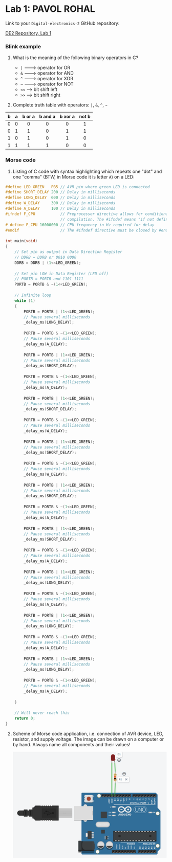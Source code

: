 # Lab 1: PAVOL ROHAL

Link to your `Digital-electronics-2` GitHub repository:

   [DE2 Repository, Lab 1](https://github.com/221066/Digital-electronics-2/tree/main/01-tools)


### Blink example

1. What is the meaning of the following binary operators in C?
   * `|` ---> operator for OR
   * `&` ---> operator for AND
   * `^` ---> operator for XOR
   * `~` ---> operator for NOT
   * `<<` --> bit shift left
   * `>>` --> bit shift right

2. Complete truth table with operators: `|`, `&`, `^`, `~`

| **b** | **a** |**b or a** | **b and a** | **b xor a** | **not b** |
| :-: | :-: | :-: | :-: | :-: | :-: |
| 0 | 0 | 0 | 0 | 0 | 1 |
| 0 | 1 | 1 | 0 | 1 | 1 |
| 1 | 0 | 1 | 0 | 1 | 0 |
| 1 | 1 | 1 | 1 | 0 | 0 |


### Morse code

1. Listing of C code with syntax highlighting which repeats one "dot" and one "comma" (BTW, in Morse code it is letter `A`) on a LED:

```c
#define LED_GREEN   PB5 // AVR pin where green LED is connected
#define SHORT_DELAY 200 // Delay in milliseconds
#define LONG_DELAY  600 // Delay in milliseconds
#define W_DELAY     300 // Delay in milliseconds
#define A_DELAY     100 // Delay in milliseconds
#ifndef F_CPU           // Preprocessor directive allows for conditional
                        // compilation. The #ifndef means "if not defined".
# define F_CPU 16000000 // CPU frequency in Hz required for delay
#endif                  // The #ifndef directive must be closed by #endif

int main(void)
{
    // Set pin as output in Data Direction Register
    // DDRB = DDRB or 0010 0000
    DDRB = DDRB | (1<<LED_GREEN);

    // Set pin LOW in Data Register (LED off)
    // PORTB = PORTB and 1101 1111
    PORTB = PORTB & ~(1<<LED_GREEN);

    // Infinite loop
    while (1)
    {
        PORTB = PORTB | (1<<LED_GREEN);
        // Pause several milliseconds
        _delay_ms(LONG_DELAY);
        
        PORTB = PORTB & ~(1<<LED_GREEN);
        // Pause several milliseconds
        _delay_ms(A_DELAY);
        
        PORTB = PORTB | (1<<LED_GREEN);
        // Pause several milliseconds
        _delay_ms(SHORT_DELAY);
        
        PORTB = PORTB & ~(1<<LED_GREEN);
        // Pause several milliseconds
        _delay_ms(A_DELAY);
        
        PORTB = PORTB | (1<<LED_GREEN);
        // Pause several milliseconds
        _delay_ms(SHORT_DELAY);
        
        PORTB = PORTB & ~(1<<LED_GREEN);
        // Pause several milliseconds
        _delay_ms(W_DELAY);
        
        PORTB = PORTB | (1<<LED_GREEN);
        // Pause several milliseconds
        _delay_ms(SHORT_DELAY);
        
        PORTB = PORTB & ~(1<<LED_GREEN);
        // Pause several milliseconds
        _delay_ms(W_DELAY);
        
        PORTB = PORTB | (1<<LED_GREEN);
        // Pause several milliseconds
        _delay_ms(SHORT_DELAY);
        
        PORTB = PORTB & ~(1<<LED_GREEN);
        // Pause several milliseconds
        _delay_ms(A_DELAY);
        
        PORTB = PORTB | (1<<LED_GREEN);
        // Pause several milliseconds
        _delay_ms(SHORT_DELAY);
        
        PORTB = PORTB & ~(1<<LED_GREEN);
        // Pause several milliseconds
        _delay_ms(A_DELAY);
        
        PORTB = PORTB | (1<<LED_GREEN);
        // Pause several milliseconds
        _delay_ms(LONG_DELAY);
        
        PORTB = PORTB & ~(1<<LED_GREEN);
        // Pause several milliseconds
        _delay_ms(A_DELAY);
        
        PORTB = PORTB | (1<<LED_GREEN);
        // Pause several milliseconds
        _delay_ms(LONG_DELAY);
        
        PORTB = PORTB & ~(1<<LED_GREEN);
        // Pause several milliseconds
        _delay_ms(A_DELAY);
        
        PORTB = PORTB | (1<<LED_GREEN);
        // Pause several milliseconds
        _delay_ms(LONG_DELAY);
        
        PORTB = PORTB & ~(1<<LED_GREEN);
        // Pause several milliseconds
        _delay_ms(A_DELAY);

    }

    // Will never reach this
    return 0;
}
```


2. Scheme of Morse code application, i.e. connection of AVR device, LED, resistor, and supply voltage. The image can be drawn on a computer or by hand. Always name all components and their values!

   ![CircuitDiagram](s.png)

